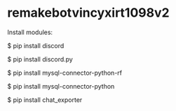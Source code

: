 # remakebotvincyxirt1098v2


Install modules:

$ pip install discord

$ pip install discord.py

$ pip install mysql-connector-python-rf

$ pip install mysql-connector-python

$ pip install chat_exporter
